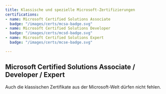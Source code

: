 ```yaml
---
title: Klassische und spezielle Microsoft-Zertifizierungen
certifications:
- name: Microsoft Certified Solutions Associate
  badge: "/images/certs/mcsa-badge.svg"
- name: Microsoft Certified Solutions Developer
  badge: "/images/certs/mcsd-badge.svg"
- name: Microsoft Certified Solutions Expert
  badge: "/images/certs/mcse-badge.svg"

---
```

## Microsoft Certified Solutions Associate / Developer / Expert

Auch die klassischen Zertifikate aus der Microsoft-Welt dürfen nicht fehlen.